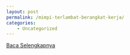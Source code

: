 ```yaml
---
layout: post
permalink: /mimpi-terlambat-berangkat-kerja/
categories:
    - Uncategorized
---
```


[Baca Selengkapnya](/05)